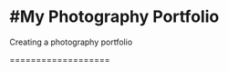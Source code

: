 #My Photography Portfolio 
===================
Creating a photography portfolio 

===================
